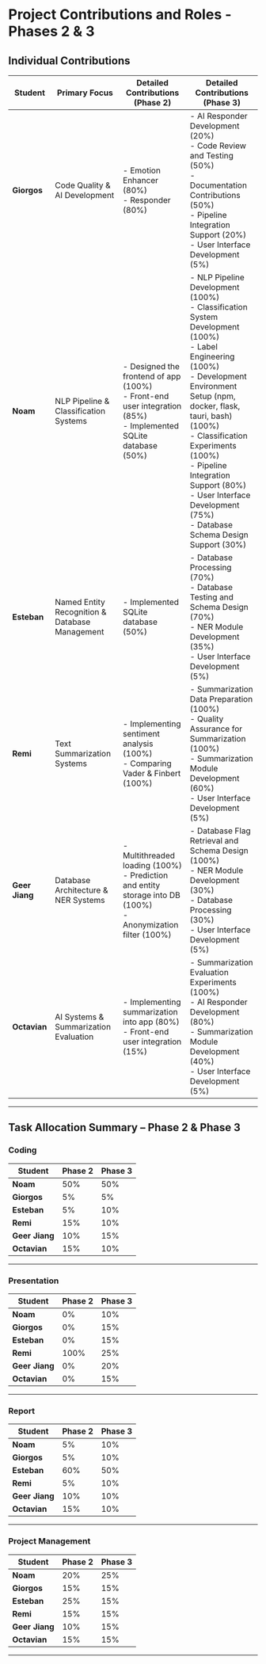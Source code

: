 # Project Contributions and Roles - Phases 2 & 3

## Individual Contributions

| **Student**    | **Primary Focus**                              | **Detailed Contributions (Phase 2)**                                                                                                                                                                                                                                     | **Detailed Contributions (Phase 3)**                                                                                                                                                                                                                                                                                             |
| -------------- | ---------------------------------------------- | ------------------------------------------------------------------------------------------------------------------------------------------------------------------------------------------------------------------------------------------------------------------------ | ---------------------------------------------------------------------------------------------------------------------------------------------------------------------------------------------------------------------------------------------------------------------------------------------------------------------- |
| **Giorgos**    | Code Quality & AI Development                  | - Emotion Enhancer (80%)<br>- Responder (80%)                                                                                                                                                                                     | - AI Responder Development (20%)<br>- Code Review and Testing (50%)<br>- Documentation Contributions (50%)<br>- Pipeline Integration Support (20%)<br>- User Interface Development (5%)                                                                                                                                |
| **Noam**       | NLP Pipeline & Classification Systems          | - Designed the frontend of app (100%)<br>- Front-end user integration (85%)<br>- Implemented SQLite database (50%)                                                                                                                 | - NLP Pipeline Development (100%)<br>- Classification System Development (100%)<br>- Label Engineering (100%)<br>- Development Environment Setup (npm, docker, flask, tauri, bash) (100%)<br>- Classification Experiments (100%)<br>- Pipeline Integration Support (80%)<br>- User Interface Development (75%)<br>- Database Schema Design Support (30%) |
| **Esteban**    | Named Entity Recognition & Database Management | - Implemented SQLite database (50%)                                                                                                                                                                                               | - Database Processing (70%)<br>- Database Testing and Schema Design (70%)<br>- NER Module Development (35%)<br>- User Interface Development (5%)                                                                                                                                                                       |
| **Remi**       | Text Summarization Systems                     | - Implementing sentiment analysis (100%)<br>- Comparing Vader & Finbert (100%)                                                                                                                                                      | - Summarization Data Preparation (100%)<br>- Quality Assurance for Summarization (100%)<br>- Summarization Module Development (60%)<br>- User Interface Development (5%)                                                                                                                                               |
| **Geer Jiang** | Database Architecture & NER Systems            | - Multithreaded loading (100%)<br>- Prediction and entity storage into DB (100%)<br>- Anonymization filter (100%)                                                                                                                   | - Database Flag Retrieval and Schema Design (100%)<br>- NER Module Development (30%)<br>- Database Processing (30%)<br>- User Interface Development (5%)                                                                                                                                                               |
| **Octavian**   | AI Systems & Summarization Evaluation          | - Implementing summarization into app (80%)<br>- Front-end user integration (15%)                                                                                                                                                    | - Summarization Evaluation Experiments (100%)<br>- AI Responder Development (80%)<br>- Summarization Module Development (40%)<br>- User Interface Development (5%)                                                                                                                                                     |

---
## Task Allocation Summary – Phase 2 & Phase 3

### Coding

| **Student**     | **Phase 2** | **Phase 3** |
|-----------------|-------------|-------------|
| **Noam**        | 50%         | 50%         |
| **Giorgos**     | 5%          | 5%          |
| **Esteban**     | 5%          | 10%         |
| **Remi**        | 15%         | 10%         |
| **Geer Jiang**  | 10%         | 15%         |
| **Octavian**    | 15%         | 10%         |

---

### Presentation

| **Student**     | **Phase 2** | **Phase 3** |
|-----------------|-------------|-------------|
| **Noam**        | 0%          | 10%         |
| **Giorgos**     | 0%          | 15%         |
| **Esteban**     | 0%          | 15%         |
| **Remi**        | 100%        | 25%         |
| **Geer Jiang**  | 0%          | 20%         |
| **Octavian**    | 0%          | 15%         |

---

### Report

| **Student**     | **Phase 2** | **Phase 3** |
|-----------------|-------------|-------------|
| **Noam**        | 5%          | 10%         |
| **Giorgos**     | 5%          | 10%         |
| **Esteban**     | 60%         | 50%         |
| **Remi**        | 5%          | 10%         |
| **Geer Jiang**  | 10%         | 10%         |
| **Octavian**    | 15%         | 10%         |

---

### Project Management

| **Student**     | **Phase 2** | **Phase 3** |
|-----------------|-------------|-------------|
| **Noam**        | 20%         | 25%         |
| **Giorgos**     | 15%         | 15%         |
| **Esteban**     | 25%         | 15%         |
| **Remi**        | 15%         | 15%         |
| **Geer Jiang**  | 10%         | 15%         |
| **Octavian**    | 15%         | 15%         |

---
